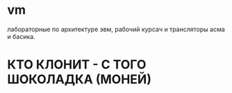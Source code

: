 # vm
лабораторные по архитектуре эвм, рабочий курсач и трансляторы асма и басика.

# КТО КЛОНИТ - С ТОГО ШОКОЛАДКА (МОНЕЙ)
